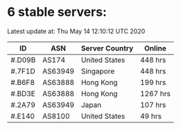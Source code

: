 # 6 stable servers:

Latest update at: Thu May 14 12:10:12 UTC 2020

| ID | ASN | Server Country | Online |
| -- | --- | -------------- | ------ |
| #.D09B | AS174 | United States | 448 hrs |
| #.7F1D | AS63949 | Singapore | 448 hrs |
| #.B6F8 | AS63888 | Hong Kong | 199 hrs |
| #.BD3E | AS63888 | Hong Kong | 1267 hrs |
| #.2A79 | AS63949 | Japan | 107 hrs |
| #.E140 | AS8100 | United States | 49 hrs |

